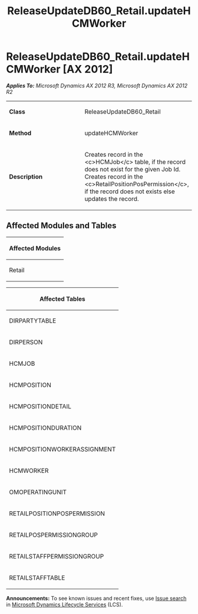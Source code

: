 ﻿---
title: ReleaseUpdateDB60_Retail.updateHCMWorker
TOCTitle: ReleaseUpdateDB60_Retail.updateHCMWorker
ms:assetid: 976fd65b-d435-6520-3a6c-457572907c0d
ms:mtpsurl: https://msdn.microsoft.com/en-us/library/JJ686217(v=AX.60)
ms:contentKeyID: 49709920
ms.date: 05/18/2015
mtps_version: v=AX.60
---

# ReleaseUpdateDB60\_Retail.updateHCMWorker [AX 2012]


_**Applies To:** Microsoft Dynamics AX 2012 R3, Microsoft Dynamics AX 2012 R2_

<table>
<colgroup>
<col style="width: 50%" />
<col style="width: 50%" />
</colgroup>
<tbody>
<tr class="odd">
<td><p><strong>Class</strong></p></td>
<td><p>ReleaseUpdateDB60_Retail</p></td>
</tr>
<tr class="even">
<td><p><strong>Method</strong></p></td>
<td><p>updateHCMWorker</p></td>
</tr>
<tr class="odd">
<td><p><strong>Description</strong></p></td>
<td><p>Creates record in the &lt;c&gt;HCMJob&lt;/c&gt; table, if the record does not exist for the given Job Id. Creates record in the &lt;c&gt;RetailPositionPosPermission&lt;/c&gt;, if the record does not exists else updates the record.</p></td>
</tr>
</tbody>
</table>


## Affected Modules and Tables

<table>
<colgroup>
<col style="width: 100%" />
</colgroup>
<thead>
<tr class="header">
<th><p>Affected Modules</p></th>
</tr>
</thead>
<tbody>
<tr class="odd">
<td><p>Retail</p></td>
</tr>
</tbody>
</table>


<table>
<colgroup>
<col style="width: 100%" />
</colgroup>
<thead>
<tr class="header">
<th><p>Affected Tables</p></th>
</tr>
</thead>
<tbody>
<tr class="odd">
<td><p>DIRPARTYTABLE</p></td>
</tr>
<tr class="even">
<td><p>DIRPERSON</p></td>
</tr>
<tr class="odd">
<td><p>HCMJOB</p></td>
</tr>
<tr class="even">
<td><p>HCMPOSITION</p></td>
</tr>
<tr class="odd">
<td><p>HCMPOSITIONDETAIL</p></td>
</tr>
<tr class="even">
<td><p>HCMPOSITIONDURATION</p></td>
</tr>
<tr class="odd">
<td><p>HCMPOSITIONWORKERASSIGNMENT</p></td>
</tr>
<tr class="even">
<td><p>HCMWORKER</p></td>
</tr>
<tr class="odd">
<td><p>OMOPERATINGUNIT</p></td>
</tr>
<tr class="even">
<td><p>RETAILPOSITIONPOSPERMISSION</p></td>
</tr>
<tr class="odd">
<td><p>RETAILPOSPERMISSIONGROUP</p></td>
</tr>
<tr class="even">
<td><p>RETAILSTAFFPERMISSIONGROUP</p></td>
</tr>
<tr class="odd">
<td><p>RETAILSTAFFTABLE</p></td>
</tr>
</tbody>
</table>

  
**Announcements:** To see known issues and recent fixes, use [Issue search](http://go.microsoft.com/fwlink/?linkid=389258) in [Microsoft Dynamics Lifecycle Services](http://go.microsoft.com/fwlink/?linkid=306505) (LCS).

